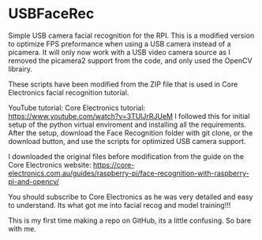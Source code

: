 # USBFaceRec
Simple USB camera facial recognition for the RPI. This is a modified version to optimize FPS preformance when using a USB camera instead of a picamera.
It will only now work with a USB video camera source as I removed the picamera2 support from the code, and only used the OpenCV librairy.

These scripts have been modified from the ZIP file that is used in Core Electronics facial recognition tutorial. 

YouTube tutorial: Core Electronics tutorial: https://www.youtube.com/watch?v=3TUlJrRJUeM
I followed this for initial setup of the python virtual enviroment and installing all the requirements.
After the setup, download the Face Recognition folder with git clone, or the download button, and use the scripts for optimized USB camera support.

I downloaded the original files before modification from the 
guide on the Core Electronics website: https://core-electronics.com.au/guides/raspberry-pi/face-recognition-with-raspberry-pi-and-opencv/

You should subscribe to Core Electronics as he was very detailed and easy to understand. Its what got me into facial recog and model training!!!

This is my first time making a repo on GitHub, its a little confusing. So bare with me.
